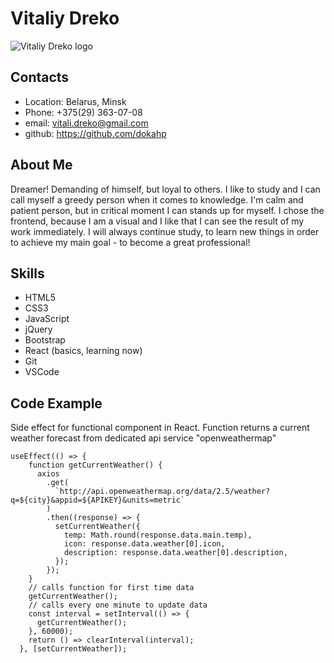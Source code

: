# Vitaliy Dreko

![Vitaliy Dreko logo](https://avatars.githubusercontent.com/u/13405257?v=4)

## Contacts

+ Location: Belarus, Minsk
+ Phone: +375(29) 363-07-08
+ email: vitali.dreko@gmail.com
+ github: https://github.com/dokahp


## About Me
Dreamer! Demanding of himself, but loyal to others. I like to study and I can call myself a greedy person when it comes to knowledge. I'm calm and patient person, but in critical moment I can stands up for myself. I chose the frontend, because I am a visual and I like that I can see the result of my work immediately. I will always continue study, to learn new things in order to achieve my main goal - to become a great professional!

## Skills
+ HTML5
+ CSS3
+ JavaScript
+ jQuery
+ Bootstrap
+ React (basics, learning now)
+ Git
+ VSCode

## Code Example

Side effect for functional component in React. Function returns a current weather forecast from dedicated api service "openweathermap"
```
useEffect(() => {
    function getCurrentWeather() {
      axios
        .get(
          `http://api.openweathermap.org/data/2.5/weather?q=${city}&appid=${APIKEY}&units=metric`
        )
        .then((response) => {
          setCurrentWeather({
            temp: Math.round(response.data.main.temp),
            icon: response.data.weather[0].icon,
            description: response.data.weather[0].description,
          });
        });
    }
    // calls function for first time data
    getCurrentWeather();
    // calls every one minute to update data
    const interval = setInterval(() => {
      getCurrentWeather();
    }, 60000);
    return () => clearInterval(interval);
  }, [setCurrentWeather]);
```
